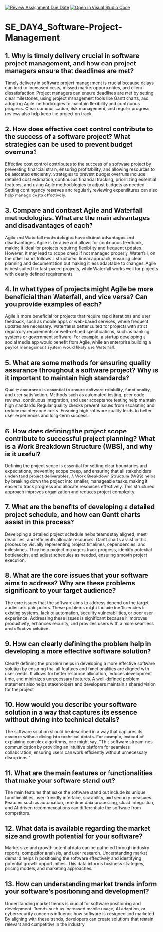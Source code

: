 [![Review Assignment Due Date](https://classroom.github.com/assets/deadline-readme-button-22041afd0340ce965d47ae6ef1cefeee28c7c493a6346c4f15d667ab976d596c.svg)](https://classroom.github.com/a/9pw6JKcu)
[![Open in Visual Studio Code](https://classroom.github.com/assets/open-in-vscode-2e0aaae1b6195c2367325f4f02e2d04e9abb55f0b24a779b69b11b9e10269abc.svg)](https://classroom.github.com/online_ide?assignment_repo_id=18455782&assignment_repo_type=AssignmentRepo)
# SE_DAY4_Software-Project-Management
## 1. Why is timely delivery crucial in software project management, and how can project managers ensure that deadlines are met?
Timely delivery in software project management is crucial because delays can lead to increased costs, missed market opportunities, and client dissatisfaction. Project managers can ensure deadlines are met by setting clear milestones, using project management tools like Gantt charts, and adopting Agile methodologies to maintain flexibility and continuous progress. Clear communication, risk management, and regular progress reviews also help keep the project on track

## 2. How does effective cost control contribute to the success of a software project? What strategies can be used to prevent budget overruns?
Effective cost control contributes to the success of a software project by preventing financial strain, ensuring profitability, and allowing resources to be allocated efficiently. Strategies to prevent budget overruns include detailed cost estimation, continuous financial tracking, prioritizing essential features, and using Agile methodologies to adjust budgets as needed. Setting contingency reserves and regularly reviewing expenditures can also help manage costs effectively.

## 3. Compare and contrast Agile and Waterfall methodologies. What are the main advantages and disadvantages of each?
Agile and Waterfall methodologies have distinct advantages and disadvantages. Agile is iterative and allows for continuous feedback, making it ideal for projects requiring flexibility and frequent updates. However, it may lead to scope creep if not managed properly. Waterfall, on the other hand, follows a structured, linear approach, ensuring clear planning and documentation but making it less adaptable to changes. Agile is best suited for fast-paced projects, while Waterfall works well for projects with clearly defined requirements

## 4. In what types of projects might Agile be more beneficial than Waterfall, and vice versa? Can you provide examples of each?
Agile is more beneficial for projects that require rapid iterations and user feedback, such as mobile apps or web-based services, where frequent updates are necessary. Waterfall is better suited for projects with strict regulatory requirements or well-defined specifications, such as banking systems or government software. For example, a startup developing a social media app would benefit from Agile, while an enterprise building a payroll management system would likely use Waterfall.

## 5. What are some methods for ensuring quality assurance throughout a software project? Why is it important to maintain high standards?
Quality assurance is essential to ensure software reliability, functionality, and user satisfaction. Methods such as automated testing, peer code reviews, continuous integration, and user acceptance testing help maintain high standards. Regular quality checks prevent issues from escalating and reduce maintenance costs. Ensuring high software quality leads to better user experiences and long-term success.
## 6. How does defining the project scope contribute to successful project planning? What is a Work Breakdown Structure (WBS), and why is it useful?
 Defining the project scope is essential for setting clear boundaries and expectations, preventing scope creep, and ensuring that all stakeholders understand project deliverables. A Work Breakdown Structure (WBS) helps by breaking down the project into smaller, manageable tasks, making it easier to track progress and allocate resources effectively. This structured approach improves organization and reduces project complexity.
## 7. What are the benefits of developing a detailed project schedule, and how can Gantt charts assist in this process?
Developing a detailed project schedule helps teams stay aligned, meet deadlines, and efficiently allocate resources. Gantt charts assist in this process by visually representing project timelines, dependencies, and milestones. They help project managers track progress, identify potential bottlenecks, and adjust schedules as needed, ensuring smooth project execution.

## 8. What are the core issues that your software aims to address? Why are these problems significant to your target audience?
The core issues that the software aims to address depend on the target audience’s pain points. These problems might include inefficiencies in existing systems, lack of automation, security vulnerabilities, or poor user experience. Addressing these issues is significant because it improves productivity, enhances security, and provides users with a more seamless and effective solution.
## 9. How can clearly defining the problem help in developing a more effective software solution?
Clearly defining the problem helps in developing a more effective software solution by ensuring that all features and functionalities are aligned with user needs. It allows for better resource allocation, reduces development time, and minimizes unnecessary features. A well-defined problem statement also helps stakeholders and developers maintain a shared vision for the project
## 10. How would you describe your software solution in a way that captures its essence without diving into technical details?
 The software solution should be described in a way that captures its essence without diving into technical details. For example, instead of explaining complex algorithms, one might say, "This software streamlines communication by providing an intuitive platform for seamless collaboration, ensuring users can work efficiently without unnecessary disruptions."
 
## 11. What are the main features or functionalities that make your software stand out?
The main features that make the software stand out include its unique functionalities, user-friendly interface, scalability, and security measures. Features such as automation, real-time data processing, cloud integration, and AI-driven recommendations can differentiate the software from competitors.

## 12. What data is available regarding the market size and growth potential for your software?
Market size and growth potential data can be gathered through industry reports, competitor analysis, and user research. Understanding market demand helps in positioning the software effectively and identifying potential growth opportunities. This data informs business strategies, pricing models, and marketing approaches.

## 13. How can understanding market trends inform your software’s positioning and development?
Understanding market trends is crucial for software positioning and development. Trends such as increased mobile usage, AI adoption, or cybersecurity concerns influence how software is designed and marketed. By aligning with these trends, developers can create solutions that remain relevant and competitive in the industry
